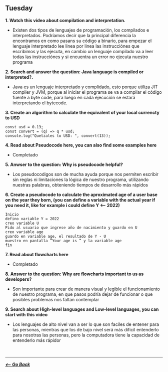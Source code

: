 ## Tuesday

**1. Watch this video about compilation and interpretation.**

- Existen dos tipos de lenguajes de programación, los compilados e interpretados.
  Podríamos decir que la principal diferencia la encontramos en como pasans su código a binario, para empezar el lenguaje interpretado lee linea por linea las instrucciónes que escribimos y las ejecuta, en cambio un lenguaje compilado va a leer todas las instrucciónes y si encuentra un error no ejecuta nuestro programa

**2. Search and answer the question: Java language is compiled or interpreted?.**

- Java es un lenguaje interpretado y complidado, esto porque utiliza JIT compiler y JVM, porque al iniciar el programa se va a compilar el código fuente a byte code, para luego en cada ejecución se estará interpretando el bytecode.

**3. Create an algorithm to calculate the equivalent of your local currencty to USD**

```
const usd = 0.13;
const convert = (q) => q * usd;
console.log("Quetzales to USD: ", convert(13));
```

**4. Read about Pseudocode here, you can also find some examples here**

- Completado

**5. Anwser to the question: Why is pseudocode helpful?**

- Los pseudocodigos son de mucha ayuda porque nos permiten escribir sin reglas ni limitaciones la lógica de nuestro programa, utilizando nuestras palabras, obteniendo tiempos de desarrollo más rápidos

**6. Create a pseudocode to calculate the aproximated age of a user base on the year they born, (you can define a variable with the actual year if you need it, like for example i could define Y <-- 2022)**

```
Inicio
defino variable Y = 2022
creo variable U
Pido al usuario que ingrese año de nacimiento y guardo en U
creo variable age
guardo en variable age, el resultado de Y - U
muestro en pantalla “Your age is ” y la variable age
fin
```

**7. Read about flowcharts here**

- Completado

**8. Answer to the question: Why are flowcharts important to us as developers?**

- Son importante para crear de manera visual y legible el funcionamiento de nuestro programa, en que pasos podría dejar de funcionar o que posibles problemas nos faltan contemplar

**9. Search about High-level languages and Low-level languages, you can start with this video**

- Los lenguajes de alto nivel van a ser lo que son faciles de entener para las personas, mientras que los de bajo nivel será más dificil entenderlo para nosotras las personas, pero la computadora tiene la capacidad de entenderlo más rápidor

<br>
<hr>

**_[<-- Go Back](../../week1/)_**
